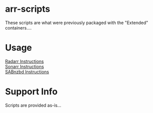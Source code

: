 # arr-scripts
These scripts are what were previously packaged with the "Extended" containers....

# Usage
 [Radarr Instructions](https://github.com/RandomNinjaAtk/arr-scripts/tree/main/radarr#readme)<br>
 [Sonarr Instructions](https://github.com/RandomNinjaAtk/arr-scripts/tree/main/sonarr#readme)<br>
 [SABnzbd Instructions](https://github.com/RandomNinjaAtk/arr-scripts/tree/main/sabnzbd#readme)

# Support Info
Scripts are provided as-is...
